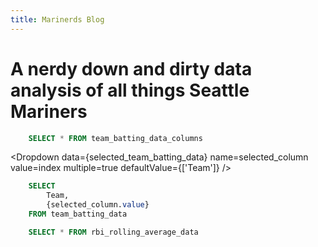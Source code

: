 ```yaml
---
title: Marinerds Blog
---
```


# A nerdy down and dirty data analysis of all things Seattle Mariners

```sql selected_team_batting_data
    SELECT * FROM team_batting_data_columns
```



<Dropdown
    data={selected_team_batting_data} 
    name=selected_column
    value=index
    multiple=true
	defaultValue={['Team']}
/>


```sql selected_team_batting
    SELECT 
        Team,
        {selected_column.value}
    FROM team_batting_data
```

<BarChart 
    data={selected_team_batting} 
    x=Team 
    y
/>



```sql rbi_rolling_avg
    SELECT * FROM rbi_rolling_average_data
```

<LineChart 
    data={rbi_rolling_avg}  
    x=Date
    y=rbi_rolling_avg
    title='RBI Rolling Average'
/>